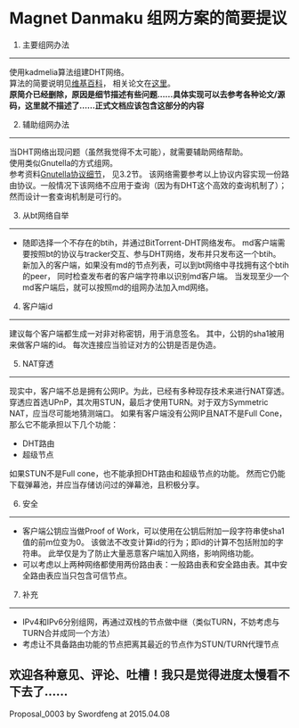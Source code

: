 Magnet Danmaku 组网方案的简要提议
===
1.  主要组网办法  
---
使用kadmelia算法组建DHT网络。  
算法的简要说明见[维基百科](http://en.wikipedia.org/wiki/Kademlia)，
相关论文在[这里](http://pdos.csail.mit.edu/~petar/papers/maymounkov-kademlia-lncs.pdf)。  
**原简介已经删除，原因是细节描述有些问题……具体实现可以去参考各种论文/源码，这里就不描述了……正式文档应该包含这部分的内容**
	
2.  辅助组网办法
---
当DHT网络出现问题（虽然我觉得不太可能），就需要辅助网络帮助。  
使用类似Gnutella的方式组网。  
参考资料[Gnutella协议细节](http://rfc-gnutella.sourceforge.net/src/rfc-0_6-draft.html)，
见3.2节。
该网络需要参考以上协议内容实现一份路由协议。一般情况下该网络不应用于查询（因为有DHT这个高效的查询机制了）；
然而设计一套查询机制是可行的。

3.  从bt网络自举  
---
-   随即选择一个不存在的btih，并通过BitTorrent-DHT网络发布。
md客户端需要按照bt的协议与tracker交互、参与DHT网络，发布并只发布这一个btih。
新加入的客户端，如果没有md的节点列表，可以到bt网络中寻找拥有这个btih的peer，
同时检查发布者的客户端字符串以识别md客户端。
当发现至少一个md客户端后，就可以按照md的组网办法加入md网络。

4.  客户端id  
---
建议每个客户端都生成一对非对称密钥，用于消息签名。
其中，公钥的sha1被用来做客户端的id。
每次连接应当验证对方的公钥是否是伪造。

5.  NAT穿透  
---
现实中，客户端不总是拥有公网IP。为此，已经有多种现存技术来进行NAT穿透。
穿透应首选UPnP，其次用STUN，最后才使用TURN。对于双方Symmetric NAT，应当尽可能地猜测端口。
如果有客户端没有公网IP且NAT不是Full Cone，那么它不能承担以下几个功能：  

-   DHT路由
-   超级节点

如果STUN不是Full cone，也不能承担DHT路由和超级节点的功能。
然而它仍能下载弹幕池，并应当存储访问过的弹幕池，且积极分享。

6.  安全
---
-   客户端公钥应当做Proof of Work，可以使用在公钥后附加一段字符串使sha1值的前m位变为0。
	该做法不改变计算id的行为；即id的计算不包括附加的字符串。
	此举仅是为了防止大量恶意客户端加入网络，影响网络功能。
-   可以考虑以上两种网络都使用两份路由表：一般路由表和安全路由表。其中安全路由表应当只包含可信节点。

7.   补充
---
-   IPv4和IPv6分别组网，再通过双栈的节点做中继（类似TURN，不妨考虑与TURN合并成同一个方法）
-   考虑让不具备路由功能的节点把离其最近的节点作为STUN/TURN代理节点

## 欢迎各种意见、评论、吐槽！我只是觉得进度太慢看不下去了…… ##
Proposal_0003 by Swordfeng at 2015.04.08

